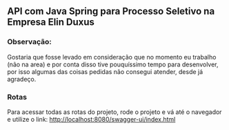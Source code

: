 ## API com Java Spring para Processo Seletivo na Empresa Elin Duxus

### Observação:

Gostaria que fosse levado em consideração que no momento eu trabalho (não na area) e por conta disso tive pouquíssimo tempo para desenvolver, por isso algumas das coisas pedidas não consegui atender, desde já agradeço.

### Rotas
Para acessar todas as rotas do projeto, rode o projeto e vá até o navegador e utilize o link: [http://localhost:8080/swagger-ui/index.html](http://localhost:8080/swagger-ui/index.html)

